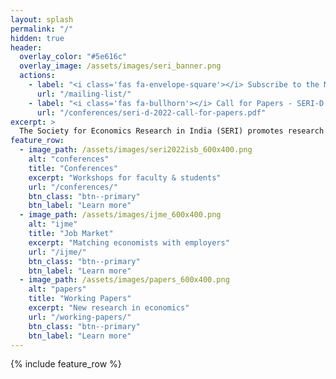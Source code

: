 ```yaml
---
layout: splash
permalink: "/"
hidden: true
header:
  overlay_color: "#5e616c"
  overlay_image: /assets/images/seri_banner.png
  actions:
    - label: "<i class='fas fa-envelope-square'></i> Subscribe to the Mailing List"
      url: "/mailing-list/"
    - label: "<i class='fas fa-bullhorn'></i> Call for Papers - SERI-D Conference 2022"
      url: "/conferences/seri-d-2022-call-for-papers.pdf"
excerpt: >
  The Society for Economics Research in India (SERI) promotes research collaboration, intellectual exchange and critique among economists in India. 
feature_row:
  - image_path: /assets/images/seri2022isb_600x400.png
    alt: "conferences"
    title: "Conferences"
    excerpt: "Workshops for faculty & students"
    url: "/conferences/"
    btn_class: "btn--primary"
    btn_label: "Learn more"
  - image_path: /assets/images/ijme_600x400.png
    alt: "ijme"
    title: "Job Market"
    excerpt: "Matching economists with employers"
    url: "/ijme/"
    btn_class: "btn--primary"
    btn_label: "Learn more"      
  - image_path: /assets/images/papers_600x400.png
    alt: "papers"
    title: "Working Papers"
    excerpt: "New research in economics"
    url: "/working-papers/"
    btn_class: "btn--primary"
    btn_label: "Learn more"
---
```


{% include feature_row %}
